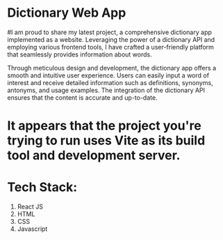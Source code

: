 # Dictionary Web App 

#I am proud to share my latest project, a comprehensive dictionary app implemented as a website. Leveraging the power of a dictionary API and employing various frontend tools, I have crafted a user-friendly platform that seamlessly provides information about words.

Through meticulous design and development, the dictionary app offers a smooth and intuitive user experience. Users can easily input a word of interest and receive detailed information such as definitions, synonyms, antonyms, and usage examples. The integration of the dictionary API ensures that the content is accurate and up-to-date.

# It appears that the project you're trying to run uses Vite as its build tool and development server.
# Tech Stack:
1. React JS
2. HTML
3. CSS
4. Javascript

